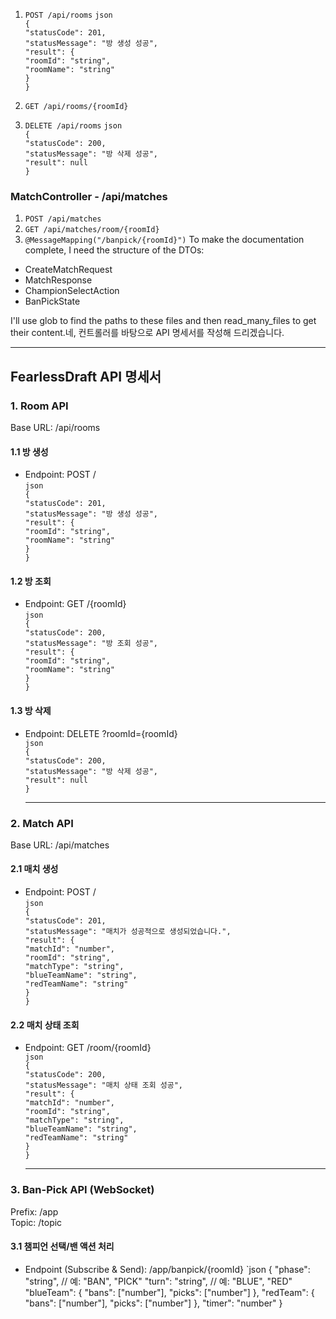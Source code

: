 1. `POST /api/rooms`
   `json                                                                                                                                                                                                                                                             
               {                                                                                                                                                                                                                                                     
                 "statusCode": 201,                                                                                                                                                                                                                                  
                 "statusMessage": "방 생성 성공",                                                                                                                                                                                                                    
                 "result": {                                                                                                                                                                                                                                         
                   "roomId": "string",                                                                                                                                                                                                                               
                   "roomName": "string"                                                                                                                                                                                                                              
                 }                                                                                                                                                                                                                                                   
               }                                                                                                                                                                                                                                                     
               `


2. `GET /api/rooms/{roomId}`
3. `DELETE /api/rooms`
   `json                                                                                                                                                                                                                                                             
               {                                                                                                                                                                                                                                                     
                 "statusCode": 200,                                                                                                                                                                                                                                  
                 "statusMessage": "방 삭제 성공",                                                                                                                                                                                                                    
                 "result": null                                                                                                                                                                                                                                      
               }                                                                                                                                                                                                                                                     
               `

### MatchController - /api/matches


1. `POST /api/matches`
2. `GET /api/matches/room/{roomId}`
1. `@MessageMapping("/banpick/{roomId}")`
   To make the documentation complete, I need the structure of the DTOs:
*   CreateMatchRequest
*   MatchResponse
*   ChampionSelectAction
*   BanPickState


I'll use glob to find the paths to these files and then read_many_files to get their content.네, 컨트롤러를 바탕으로 API 명세서를 작성해 드리겠습니다.

  ---                                                                                                                                                                                                                                                               

## FearlessDraft API 명세서

### 1. Room API

Base URL: /api/rooms

#### 1.1 방 생성


- Endpoint: POST /                                                                                                                                                                                                                                               
  `json                                                                                                                                                                                                                                                             
      {                                                                                                                                                                                                                                                             
        "statusCode": 201,                                                                                                                                                                                                                                          
        "statusMessage": "방 생성 성공",                                                                                                                                                                                                                            
        "result": {                                                                                                                                                                                                                                                 
          "roomId": "string",                                                                                                                                                                                                                                       
          "roomName": "string"                                                                                                                                                                                                                                      
        }                                                                                                                                                                                                                                                           
      }                                                                                                                                                                                                                                                             
      `

#### 1.2 방 조회


- Endpoint: GET /{roomId}                                                                                                                                                                                                                                        
  `json                                                                                                                                                                                                                                                             
      {                                                                                                                                                                                                                                                             
        "statusCode": 200,                                                                                                                                                                                                                                          
        "statusMessage": "방 조회 성공",                                                                                                                                                                                                                            
        "result": {                                                                                                                                                                                                                                                 
          "roomId": "string",                                                                                                                                                                                                                                       
          "roomName": "string"                                                                                                                                                                                                                                      
        }                                                                                                                                                                                                                                                           
      }                                                                                                                                                                                                                                                             
      `

#### 1.3 방 삭제


- Endpoint: DELETE ?roomId={roomId}                                                                                                                                                                                                                              
  `json                                                                                                                                                                                                                                                             
      {                                                                                                                                                                                                                                                             
        "statusCode": 200,                                                                                                                                                                                                                                          
        "statusMessage": "방 삭제 성공",                                                                                                                                                                                                                            
        "result": null                                                                                                                                                                                                                                              
      }                                                                                                                                                                                                                                                             
      `

  ---                                                                                                                                                                                                                                                               

### 2. Match API

Base URL: /api/matches

#### 2.1 매치 생성


- Endpoint: POST /                                                                                                                                                                                                                                               
  `json                                                                                                                                                                                                                                                             
      {                                                                                                                                                                                                                                                             
        "statusCode": 201,                                                                                                                                                                                                                                          
        "statusMessage": "매치가 성공적으로 생성되었습니다.",                                                                                                                                                                                                       
        "result": {                                                                                                                                                                                                                                                 
          "matchId": "number",                                                                                                                                                                                                                                      
          "roomId": "string",                                                                                                                                                                                                                                       
          "matchType": "string",                                                                                                                                                                                                                                    
          "blueTeamName": "string",                                                                                                                                                                                                                                 
          "redTeamName": "string"                                                                                                                                                                                                                                   
        }                                                                                                                                                                                                                                                           
      }                                                                                                                                                                                                                                                             
      `

#### 2.2 매치 상태 조회


- Endpoint: GET /room/{roomId}                                                                                                                                                                                                                                   
  `json                                                                                                                                                                                                                                                             
      {                                                                                                                                                                                                                                                             
        "statusCode": 200,                                                                                                                                                                                                                                          
        "statusMessage": "매치 상태 조회 성공",                                                                                                                                                                                                                     
        "result": {                                                                                                                                                                                                                                                 
          "matchId": "number",                                                                                                                                                                                                                                      
          "roomId": "string",                                                                                                                                                                                                                                       
          "matchType": "string",                                                                                                                                                                                                                                    
          "blueTeamName": "string",                                                                                                                                                                                                                                 
          "redTeamName": "string"                                                                                                                                                                                                                                   
        }                                                                                                                                                                                                                                                           
      }                                                                                                                                                                                                                                                             
      `

  ---                                                                                                                                                                                                                                                               

### 3. Ban-Pick API (WebSocket)

Prefix: /app                                                                                                                                                                                                                                                      
Topic: /topic

#### 3.1 챔피언 선택/밴 액션 처리

- Endpoint (Subscribe & Send): /app/banpick/{roomId}
  `json
  {
  "phase": "string", // 예: "BAN", "PICK"
  "turn": "string", // 예: "BLUE", "RED"
  "blueTeam": {
  "bans": ["number"],
  "picks": ["number"]
  },
  "redTeam": {
  "bans": ["number"],
  "picks": ["number"]
  },
  "timer": "number"
  }